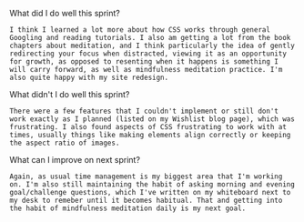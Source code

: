 What did I do well this sprint?

    I think I learned a lot more about how CSS works through general Googling and reading tutorials. I also am getting a lot from the book chapters about meditation, and I think particularly the idea of gently redirecting your focus when distracted, viewing it as an opportunity for growth, as opposed to resenting when it happens is something I will carry forward, as well as mindfulness meditation practice. I'm also quite happy with my site redesign.

What didn't I do well this sprint?

    There were a few features that I couldn't implement or still don't work exactly as I planned (listed on my Wishlist blog page), which was frustrating. I also found aspects of CSS frustrating to work with at times, usually things like making elements align correctly or keeping the aspect ratio of images. 

What can I improve on next sprint?

    Again, as usual time management is my biggest area that I'm working on. I'm also still maintaining the habit of asking morning and evening goal/challenge questions, which I've written on my whiteboard next to my desk to remeber until it becomes habitual. That and getting into the habit of mindfulness meditation daily is my next goal.